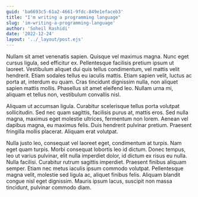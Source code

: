 ```yaml
---
guid: 'ba6693c5-61a2-4661-9fdc-849e1efaceb3'
title: "I'm writing a programming language"
slug: 'im-writing-a-programming-language'
author: 'Soheil Rashidi'
date: '2022-12-24'
layout: '../_layout/post.ejs'
---
```


Nullam sit amet venenatis sapien. Quisque vel maximus magna. Nunc eget cursus ligula, sed efficitur ex. Pellentesque facilisis pretium ipsum ut laoreet. Vestibulum aliquet dui quis tellus condimentum, vel mattis velit hendrerit. Etiam sodales tellus eu iaculis mattis. Etiam sapien velit, luctus ac porta at, interdum eu quam. Cras tincidunt dignissim nulla, non aliquet sapien mattis mollis. Phasellus sit amet eleifend leo. Nullam urna mi, aliquam et tellus non, vestibulum convallis nisl.

Aliquam ut accumsan ligula. Curabitur scelerisque tellus porta volutpat sollicitudin. Sed nec quam sagittis, facilisis purus at, mattis eros. Sed nulla magna, maximus eget molestie ultrices, fermentum non lorem. Aenean vel dapibus magna, eu maximus felis. Duis hendrerit pulvinar pretium. Praesent fringilla mollis placerat. Aliquam erat volutpat.

Nulla justo leo, consequat vel laoreet eget, condimentum at turpis. Nam eget quam turpis. Morbi consequat lobortis leo id dictum. Donec tempus, leo ut varius pulvinar, elit nulla imperdiet dolor, id dictum ex risus eu nulla. Nulla facilisi. Curabitur rutrum sagittis imperdiet. Praesent finibus aliquam semper. Etiam nec metus iaculis ipsum commodo volutpat. Pellentesque magna velit, molestie sed ligula ac, aliquet finibus felis. Aliquam blandit congue nisl eget dignissim. Mauris ipsum lacus, suscipit non massa tincidunt, pulvinar commodo diam.
